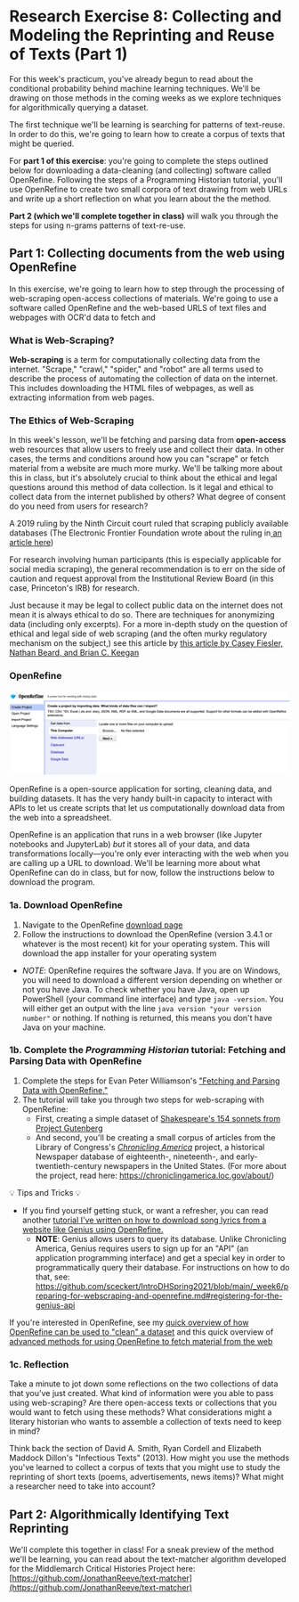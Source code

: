 # Research Exercise 8: Collecting and Modeling the Reprinting and Reuse of Texts (Part 1)


For this week's practicum, you've already begun to read about the conditional probability behind machine learning techniques. We'll be drawing on those methods in the coming weeks as we explore techniques for algorithmically querying a dataset.

The first technique we'll be learning is searching for patterns of text-reuse. In order to do this, we're going to learn how to create a corpus of texts that might be queried.

For **part 1 of this exercise**: you're going to complete the steps outlined below for downloading a data-cleaning (and collecting) software called OpenRefine. Following the steps of a Programming Historian tutorial, you'll use OpenRefine to create two small corpora of text drawing from web URLs and write up a short reflection on what you learn about the the method.

**Part 2 (which we'll complete together in class)** will walk you through the steps for using n-grams patterns of text-re-use.


## Part 1: Collecting documents from the web using OpenRefine

In this exercise, we're going to learn how to step through the processing of web-scraping open-access collections of materials. We're going to use a software called OpenRefine and the web-based URLS of text files and webpages with OCR'd data to fetch and 


### What is Web-Scraping?

**Web-scraping** is a term for computationally collecting data from the internet. "Scrape," "crawl," "spider," and "robot" are all terms used to describe the process of automating the collection of data on the internet. This includes downloading the HTML files of webpages, as well as extracting information from web pages.

### The Ethics of Web-Scraping

In this week's lesson, we'll be fetching and parsing data from **open-access** web resources that allow users to freely use and collect their data. In other cases, the terms and conditions around how you can "scrape" or fetch material from a website are much more murky. We'll be talking more about this in class, but it's absolutely crucial to think about the ethical and legal questions around this method of data collection. Is it legal and ethical to collect data from the internet published by others? What degree of consent do you need from users for research?

A 2019 ruling by the Ninth Circuit court ruled that scraping publicly available databases (The Electronic Frontier Foundation wrote about the ruling in[ an article here](https://www.eff.org/deeplinks/2019/09/victory-ruling-hiq-v-linkedin-protects-scraping-public-data#:~:text=Linkedin%20Protects%20Scraping%20of%20Public%20Data,-Share%20It%20Share&text=In%20a%20long%2Dawaited%20decision,and%20Abuse%20Act%20(CFAA).))

For research involving human participants (this is especially applicable for social media scraping), the general recommendation is to err on the side of caution and request approval from the Institutional Review Board (in this case, Princeton's IRB) for research. 

Just because it may be legal to collect public data on the internet does not mean it is always ethical to do so. There are techniques for anonymizing data (including only excerpts). For a more in-depth study on the question of ethical and legal side of web scraping (and the often murky regulatory mechanism on the subject,) see this article by [this article by Casey Fiesler, Nathan Beard, and Brian C. Keegan](https://cmci.colorado.edu/~cafi5706/ICWSM2020_datascraping.pdf)

###  OpenRefine

![images](../_images/OpenRefine.png)

OpenRefine is a  open-source application for sorting, cleaning data, and building datasets. It has the very handy built-in capacity to interact with  APIs to let us create scripts that let us computationally download data from the web into a spreadsheet. 

OpenRefine is an application that runs in a web browser (like Jupyter notebooks and JupyterLab) *but* it stores all of your data, and data transformations locally––you're only ever interacting with the web when you are calling up a URL to download. We'll be learning more about what OpenRefine can do in class, but for now, follow the instructions below to download the program. 

### 1a. Download OpenRefine

1. Navigate to the OpenRefine [download page](https://openrefine.org/download.html)
2. Follow the instructions to download the OpenRefine (version 3.4.1 or whatever is the most recent) kit for your operating system. This will download the app installer for your operating system

- *NOTE*: OpenRefine requires the software Java. If you are on Windows, you will need to download a different version depending on whether or not you have Java. To check whether you have Java, open up PowerShell (your command line interface) and type `java -version`. You will either get an output with the line `java version "your version number"` or nothing. If nothing is returned, this means you don't have Java on your machine.


### 1b. Complete the *Programming Historian* tutorial: Fetching and Parsing Data with OpenRefine

1. Complete the steps for Evan Peter Williamson's ["Fetching and Parsing Data with OpenRefine."](https://programminghistorian.org/en/lessons/fetch-and-parse-data-with-openrefine)
2. The tutorial will take you through two steps for web-scraping with OpenRefine: 
	 -  First, creating a simple dataset of [Shakespeare's 154 sonnets from Project Gutenberg](https://www.gutenberg.org/cache/epub/1105/pg1105.html)
	-  And second, you'll be creating a small corpus of articles from the Library of Congress's [*Chronicling America*](https://chroniclingamerica.loc.gov/)  project, a historical Newspaper database of eighteenth-, nineteenth-, and early-twentieth-century newspapers in the United States. (For more about the project, read here: https://chroniclingamerica.loc.gov/about/)

💡 Tips and Tricks 💡 
-  If you find yourself getting stuck, or want a refresher, you can read another [tutorial I've written on how to download song lyrics from a website like Genius using OpenRefine.](https://github.com/sceckert/IntroDHSpring2021/blob/main/_week6/introduction-to-webscraping-and-open-refine.md)
	-  **NOTE**: Genius allows users to query its database.  Unlike Chronicling America, Genius requires users to sign up for an "API" (an application programming interface) and get a special key in order to programmatically query their database. For instructions on how to do that, see: https://github.com/sceckert/IntroDHSpring2021/blob/main/_week6/preparing-for-webscraping-and-openrefine.md#registering-for-the-genius-api

If you're interested in OpenRefine, see my [quick overview of how OpenRefine can be used to "clean" a dataset](https://github.com/sceckert/IntroDHSpring2021/blob/main/_week6/preparing-for-webscraping-and-openrefine.md#using-openrefine) and this quick overview of [advanced methods for using OpenRefine to fetch material from the web](https://github.com/sceckert/IntroDHSpring2021/blob/main/_week6/advanced-tips-for-webscraping.md#using-openrefine-for-webscraping-advanced-tips)

### 1c. Reflection

Take a minute to jot down some reflections on the two collections of data that you've just created. What kind of information were you able to pass using web-scraping? Are there open-access texts or collections that you would want to fetch using these methods? What considerations might a literary historian who wants to assemble a collection of texts need to keep in mind?

Think back the section of David A. Smith, Ryan Cordell and Elizabeth Maddock Dillon's "Infectious Texts" (2013). How might you use the methods you've learned to collect a corpus of texts that you might use to study the reprinting of short texts (poems, advertisements, news items)? What might a researcher need to take into account?

## Part 2: Algorithmically Identifying Text Reprinting

We'll complete this together in class! For a sneak preview of the method we'll be learning, you can read about the text-matcher algorithm developed for the Middlemarch Critical Histories Project here: [https://github.com/JonathanReeve/text-matcher](https://github.com/JonathanReeve/text-matcher)